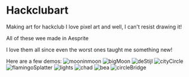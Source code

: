 # Hackclubart
Making art for hackclub
I love pixel art and well, I can't resist drawing it!

All of these wee made in Aesprite

I love them all since even the worst ones taught me something new!

Here are a few demos:
![mooninmoon](https://github.com/user-attachments/assets/272d5a3c-ff93-405f-8612-fd0b397fcd31)
![bigMoon](https://github.com/user-attachments/assets/a433f313-bf99-4ea3-97ce-1fef61784e14)
![deStijl](https://github.com/user-attachments/assets/9829b366-c7ec-451f-8747-b5a32c819446)
![cityCircle](https://github.com/user-attachments/assets/d2323943-ca2a-4a01-8030-1f5d82f06807)
![flamingoSplatter](https://github.com/user-attachments/assets/ffd5d574-c7e5-4a86-805a-283479c021a7)
![lights](https://github.com/user-attachments/assets/66648caa-7e00-4c3c-80ef-6b6f8b61132b)
![chad](https://github.com/user-attachments/assets/076fbc85-918f-4feb-89d3-129682b30d1a)
![bea](https://github.com/user-attachments/assets/c73c2f4a-7c73-42ed-a52c-f65b449ff35d)
![circleBridge](https://github.com/user-attachments/assets/44ccd9c6-829a-42ed-b504-f57e1294105d)
